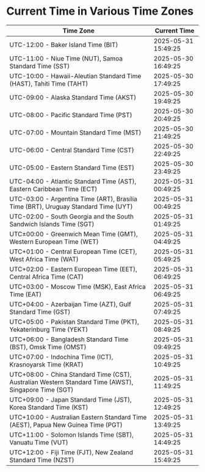 # Current Time in Various Time Zones

| Time Zone | Current Time |
|-----------|--------------|
| UTC-12:00 - Baker Island Time (BIT) | 2025-05-31 15:49:25 |
| UTC-11:00 - Niue Time (NUT), Samoa Standard Time (SST) | 2025-05-30 16:49:25 |
| UTC-10:00 - Hawaii-Aleutian Standard Time (HAST), Tahiti Time (TAHT) | 2025-05-30 17:49:25 |
| UTC-09:00 - Alaska Standard Time (AKST) | 2025-05-30 19:49:25 |
| UTC-08:00 - Pacific Standard Time (PST) | 2025-05-30 20:49:25 |
| UTC-07:00 - Mountain Standard Time (MST) | 2025-05-30 21:49:25 |
| UTC-06:00 - Central Standard Time (CST) | 2025-05-30 22:49:25 |
| UTC-05:00 - Eastern Standard Time (EST) | 2025-05-30 23:49:25 |
| UTC-04:00 - Atlantic Standard Time (AST), Eastern Caribbean Time (ECT) | 2025-05-31 00:49:25 |
| UTC-03:00 - Argentina Time (ART), Brasília Time (BRT), Uruguay Standard Time (UYT) | 2025-05-31 00:49:25 |
| UTC-02:00 - South Georgia and the South Sandwich Islands Time (SGT) | 2025-05-31 01:49:25 |
| UTC±00:00 - Greenwich Mean Time (GMT), Western European Time (WET) | 2025-05-31 04:49:25 |
| UTC+01:00 - Central European Time (CET), West Africa Time (WAT) | 2025-05-31 05:49:25 |
| UTC+02:00 - Eastern European Time (EET), Central Africa Time (CAT) | 2025-05-31 06:49:25 |
| UTC+03:00 - Moscow Time (MSK), East Africa Time (EAT) | 2025-05-31 06:49:25 |
| UTC+04:00 - Azerbaijan Time (AZT), Gulf Standard Time (GST) | 2025-05-31 07:49:25 |
| UTC+05:00 - Pakistan Standard Time (PKT), Yekaterinburg Time (YEKT) | 2025-05-31 08:49:25 |
| UTC+06:00 - Bangladesh Standard Time (BST), Omsk Time (OMST) | 2025-05-31 09:49:25 |
| UTC+07:00 - Indochina Time (ICT), Krasnoyarsk Time (KRAT) | 2025-05-31 10:49:25 |
| UTC+08:00 - China Standard Time (CST), Australian Western Standard Time (AWST), Singapore Time (SGT) | 2025-05-31 11:49:25 |
| UTC+09:00 - Japan Standard Time (JST), Korea Standard Time (KST) | 2025-05-31 12:49:25 |
| UTC+10:00 - Australian Eastern Standard Time (AEST), Papua New Guinea Time (PGT) | 2025-05-31 13:49:25 |
| UTC+11:00 - Solomon Islands Time (SBT), Vanuatu Time (VUT) | 2025-05-31 14:49:25 |
| UTC+12:00 - Fiji Time (FJT), New Zealand Standard Time (NZST) | 2025-05-31 15:49:25 |
